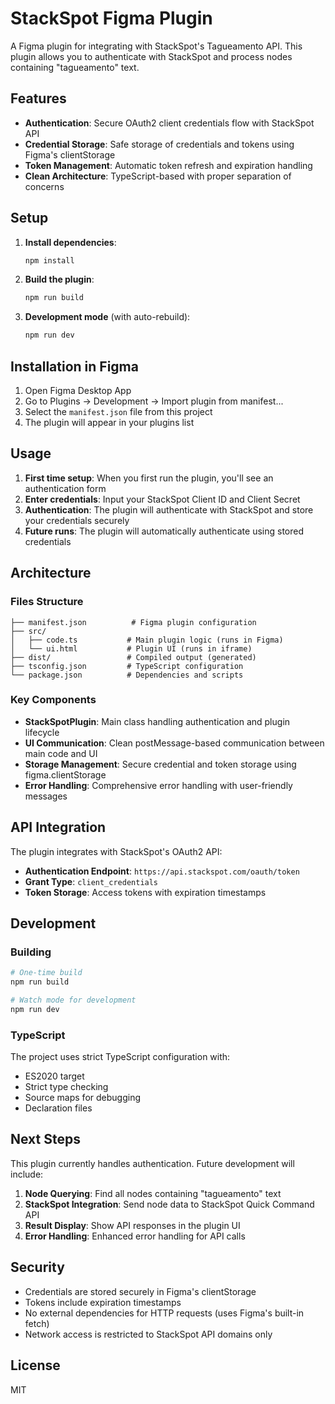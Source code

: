 # StackSpot Figma Plugin

A Figma plugin for integrating with StackSpot's Tagueamento API. This plugin allows you to authenticate with StackSpot and process nodes containing "tagueamento" text.

## Features

- **Authentication**: Secure OAuth2 client credentials flow with StackSpot API
- **Credential Storage**: Safe storage of credentials and tokens using Figma's clientStorage
- **Token Management**: Automatic token refresh and expiration handling
- **Clean Architecture**: TypeScript-based with proper separation of concerns

## Setup

1. **Install dependencies**:
   ```bash
   npm install
   ```

2. **Build the plugin**:
   ```bash
   npm run build
   ```

3. **Development mode** (with auto-rebuild):
   ```bash
   npm run dev
   ```

## Installation in Figma

1. Open Figma Desktop App
2. Go to Plugins → Development → Import plugin from manifest...
3. Select the `manifest.json` file from this project
4. The plugin will appear in your plugins list

## Usage

1. **First time setup**: When you first run the plugin, you'll see an authentication form
2. **Enter credentials**: Input your StackSpot Client ID and Client Secret
3. **Authentication**: The plugin will authenticate with StackSpot and store your credentials securely
4. **Future runs**: The plugin will automatically authenticate using stored credentials

## Architecture

### Files Structure

```
├── manifest.json          # Figma plugin configuration
├── src/
│   ├── code.ts           # Main plugin logic (runs in Figma)
│   └── ui.html           # Plugin UI (runs in iframe)
├── dist/                 # Compiled output (generated)
├── tsconfig.json         # TypeScript configuration
└── package.json          # Dependencies and scripts
```

### Key Components

- **StackSpotPlugin**: Main class handling authentication and plugin lifecycle
- **UI Communication**: Clean postMessage-based communication between main code and UI
- **Storage Management**: Secure credential and token storage using figma.clientStorage
- **Error Handling**: Comprehensive error handling with user-friendly messages

## API Integration

The plugin integrates with StackSpot's OAuth2 API:

- **Authentication Endpoint**: `https://api.stackspot.com/oauth/token`
- **Grant Type**: `client_credentials`
- **Token Storage**: Access tokens with expiration timestamps

## Development

### Building

```bash
# One-time build
npm run build

# Watch mode for development
npm run dev
```

### TypeScript

The project uses strict TypeScript configuration with:
- ES2020 target
- Strict type checking
- Source maps for debugging
- Declaration files

## Next Steps

This plugin currently handles authentication. Future development will include:

1. **Node Querying**: Find all nodes containing "tagueamento" text
2. **StackSpot Integration**: Send node data to StackSpot Quick Command API
3. **Result Display**: Show API responses in the plugin UI
4. **Error Handling**: Enhanced error handling for API calls

## Security

- Credentials are stored securely in Figma's clientStorage
- Tokens include expiration timestamps
- No external dependencies for HTTP requests (uses Figma's built-in fetch)
- Network access is restricted to StackSpot API domains only

## License

MIT
